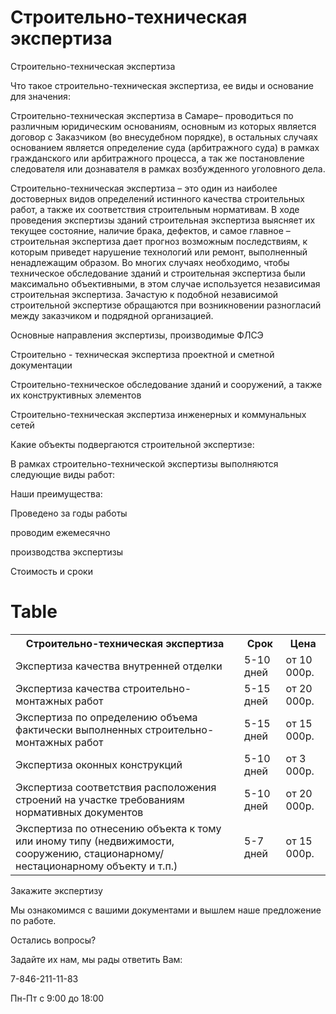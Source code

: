 # Строительно-техническая экспертиза

Строительно-техническая экспертиза



Что такое строительно-техническая экспертиза, ее виды и основание для значения:

Строительно-техническая экспертиза в Самаре– проводиться по различным юридическим основаниям, основным из которых является договор с Заказчиком (во внесудебном порядке), в остальных случаях основанием является определение суда (арбитражного суда) в рамках гражданского или арбитражного процесса, а так же постановление следователя или дознавателя в рамках возбужденного уголовного дела.

Строительно-техническая экспертиза – это один из наиболее достоверных видов определений истинного качества строительных работ, а также их соответствия строительным нормативам. В ходе проведения экспертизы зданий строительная экспертиза выясняет их текущее состояние, наличие брака, дефектов, и самое главное – строительная экспертиза дает прогноз возможным последствиям, к которым приведет нарушение технологий или ремонт, выполненный ненадлежащим образом. Во многих случаях необходимо, чтобы техническое обследование зданий и строительная экспертиза были максимально объективными, в этом случае используется независимая строительная экспертиза. Зачастую к подобной независимой строительной экспертизе обращаются при возникновении разногласий между заказчиком и подрядной организацией.

Основные направления экспертизы, производимые ФЛСЭ

Строительно - техническая экспертиза проектной и сметной документации

Строительно-техническое обследование зданий и сооружений, а также их конструктивных элементов

Строительно-техническая экспертиза инженерных и коммунальных сетей

Какие объекты подвергаются строительной экспертизе:

В рамках строительно-технической экспертизы выполняются следующие виды работ:

Наши преимущества:

Проведено за годы работы

проводим ежемесячно

производства экспертизы

Стоимость и сроки
# Table
<table>
<tbody>
<tr>
<th><span>Строительно-техническая экспертиза</span></th>
<th>Срок</th>
<th>Цена</th>
</tr>
<tr>
<td>Экспертиза качества внутренней отделки</td>
<td>5-10 дней</td>
<td>от 10 000р.</td>
</tr>
<tr>
<td>Экспертиза качества строительно-монтажных работ</td>
<td>5-15 дней</td>
<td>от 20 000р.</td>
</tr>
<tr>
<td>Экспертиза по определению объема фактически выполненных строительно-монтажных работ</td>
<td>5-15 дней</td>
<td>от 15 000р.</td>
</tr>
<tr>
<td>Экспертиза оконных конструкций</td>
<td>5-10 дней</td>
<td>от 3 000р.</td>
</tr>
<tr>
<td>Экспертиза соответствия расположения строений на участке требованиям нормативных документов</td>
<td>5-10 дней</td>
<td>от 20 000р.</td>
</tr>
<tr>
<td>Экспертиза по отнесению объекта к тому или иному типу (недвижимости, сооружению, стационарному/нестационарному объекту и т.п.)</td>
<td>5-7 дней</td>
<td>от 15 000р.</td>
</tr>
</tbody>
</table>

Закажите экспертизу

Мы ознакомимся с вашими документами и вышлем наше предложение по работе.

Остались вопросы?

Задайте их нам, мы рады ответить Вам:

7-846-211-11-83

Пн-Пт с 9:00 до 18:00